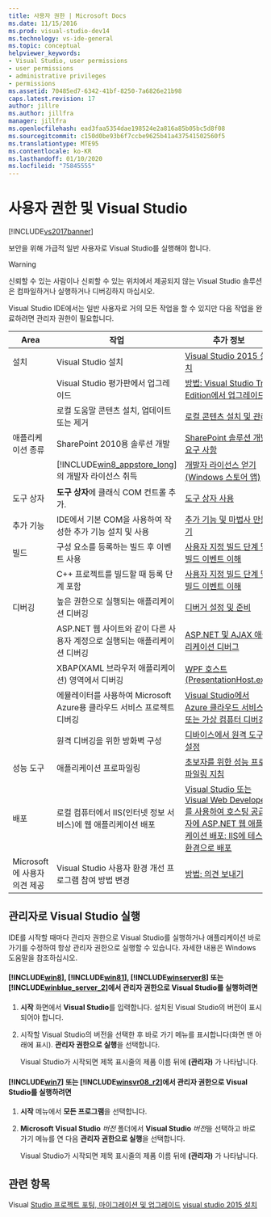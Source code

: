 ```yaml
---
title: 사용자 권한 | Microsoft Docs
ms.date: 11/15/2016
ms.prod: visual-studio-dev14
ms.technology: vs-ide-general
ms.topic: conceptual
helpviewer_keywords:
- Visual Studio, user permissions
- user permissions
- administrative privileges
- permissions
ms.assetid: 70485ed7-6342-41bf-8250-7a6826e21b98
caps.latest.revision: 17
author: jillre
ms.author: jillfra
manager: jillfra
ms.openlocfilehash: ead3faa5354dae198524e2a816a85b05bc5d8f08
ms.sourcegitcommit: c150d0be93b6f7ccbe9625b41a437541502560f5
ms.translationtype: MTE95
ms.contentlocale: ko-KR
ms.lasthandoff: 01/10/2020
ms.locfileid: "75845555"
---
```

# <a name="user-permissions-and-visual-studio"></a>사용자 권한 및 Visual Studio
[!INCLUDE[vs2017banner](../includes/vs2017banner.md)]

보안을 위해 가급적 일반 사용자로 Visual Studio를 실행해야 합니다.

> [!WARNING]
> 신뢰할 수 있는 사람이나 신뢰할 수 있는 위치에서 제공되지 않는 Visual Studio 솔루션은 컴파일하거나 실행하거나 디버깅하지 마십시오.

 Visual Studio IDE에서는 일반 사용자로 거의 모든 작업을 할 수 있지만 다음 작업을 완료하려면 관리자 권한이 필요합니다.

|Area|작업|추가 정보|
|----------|----------|--------------------------|
|설치|Visual Studio 설치|[Visual Studio 2015 설치](../install/install-visual-studio-2015.md)|
||Visual Studio 평가판에서 업그레이드|[방법: Visual Studio Trial Edition에서 업그레이드](../install/how-to-upgrade-from-a-trial-edition-of-visual-studio.md)|
||로컬 도움말 콘텐츠 설치, 업데이트 또는 제거|[로컬 콘텐츠 설치 및 관리](../ide/install-and-manage-local-content.md)|
|애플리케이션 종류|SharePoint 2010용 솔루션 개발|[SharePoint 솔루션 개발 요구 사항](https://msdn.microsoft.com/library/ae8ff69d-4540-4380-ab0b-845f7108e89c)|
||[!INCLUDE[win8_appstore_long](../includes/win8-appstore-long-md.md)]의 개발자 라이선스 취득|[개발자 라이선스 얻기(Windows 스토어 앱)](https://msdn.microsoft.com/library/windows/apps/hh974578.aspx)|
|도구 상자|**도구 상자**에 클래식 COM 컨트롤 추가.|[도구 상자 사용](../ide/using-the-toolbox.md)|
|추가 기능|IDE에서 기본 COM을 사용하여 작성한 추가 기능 설치 및 사용|[추가 기능 및 마법사 만들기](https://msdn.microsoft.com/library/c5a47c21-6668-4de3-898d-afa969317e73)|
|빌드|구성 요소를 등록하는 빌드 후 이벤트 사용|[사용자 지정 빌드 단계 및 빌드 이벤트 이해](https://msdn.microsoft.com/library/beb2f017-3e9f-4b2c-9b57-2572fd2628e4)|
||C++ 프로젝트를 빌드할 때 등록 단계 포함|[사용자 지정 빌드 단계 및 빌드 이벤트 이해](https://msdn.microsoft.com/library/beb2f017-3e9f-4b2c-9b57-2572fd2628e4)|
|디버깅|높은 권한으로 실행되는 애플리케이션 디버깅|[디버거 설정 및 준비](../debugger/debugger-settings-and-preparation.md)|
||ASP.NET 웹 사이트와 같이 다른 사용자 계정으로 실행되는 애플리케이션 디버깅|[ASP.NET 및 AJAX 애플리케이션 디버그](../debugger/debugging-aspnet-and-ajax-applications.md)|
||XBAP(XAML 브라우저 애플리케이션) 영역에서 디버깅|[WPF 호스트(PresentationHost.exe)](https://msdn.microsoft.com/library/3215bfa1-722c-4ac8-a7c5-bdd02d30afbd)|
||에뮬레이터를 사용하여 Microsoft Azure용 클라우드 서비스 프로젝트 디버깅|[Visual Studio에서 Azure 클라우드 서비스 또는 가상 컴퓨터 디버깅](https://docs.microsoft.com/visualstudio/azure/vs-azure-tools-debug-cloud-services-virtual-machines?view=vs-2019)|
||원격 디버깅을 위한 방화벽 구성|[디바이스에서 원격 도구 설정](https://msdn.microsoft.com/library/90f45630-0d26-4698-8c1f-63f85a12db9c)|
|성능 도구|애플리케이션 프로파일링|[초보자를 위한 성능 프로파일링 지침](../profiling/beginners-guide-to-performance-profiling.md)|
|배포|로컬 컴퓨터에서 IIS(인터넷 정보 서비스)에 웹 애플리케이션 배포|[Visual Studio 또는 Visual Web Developer를 사용하여 호스팅 공급자에 ASP.NET 웹 애플리케이션 배포: IIS에 테스트 환경으로 배포](https://www.asp.net/web-forms/tutorials/deployment/deployment-to-a-hosting-provider/Deployment-to-a-Hosting-Provider-Deploying-to-IIS-as-a-Test-Environment-5-of-12)|
|Microsoft에 사용자 의견 제공|Visual Studio 사용자 환경 개선 프로그램 참여 방법 변경|[방법: 의견 보내기](../misc/how-to-send-feedback-about-visual-studio.md)|

## <a name="running-visual-studio-as-an-administrator"></a>관리자로 Visual Studio 실행
 IDE를 시작할 때마다 관리자 권한으로 Visual Studio를 실행하거나 애플리케이션 바로 가기를 수정하여 항상 관리자 권한으로 실행할 수 있습니다. 자세한 내용은 Windows 도움말을 참조하십시오.

#### <a name="to-run-visual-studio-with-administrative-permissions-on-includewin8includeswin8-mdmd-includewin81includeswin81-mdmd-includewinserver8includeswinserver8-mdmd-or-includewinblue_server_2includeswinblue-server-2-mdmd"></a>[!INCLUDE[win8](../includes/win8-md.md)], [!INCLUDE[win81](../includes/win81-md.md)], [!INCLUDE[winserver8](../includes/winserver8-md.md)] 또는 [!INCLUDE[winblue_server_2](../includes/winblue-server-2-md.md)]에서 관리자 권한으로 Visual Studio를 실행하려면

1. **시작** 화면에서 **Visual Studio**를 입력합니다. 설치된 Visual Studio의 버전이 표시되어야 합니다.

2. 시작할 Visual Studio의 버전을 선택한 후 바로 가기 메뉴를 표시합니다(화면 맨 아래에 표시). **관리자 권한으로 실행**을 선택합니다.

     Visual Studio가 시작되면 제목 표시줄의 제품 이름 뒤에 **(관리자)** 가 나타납니다.

#### <a name="to-run-visual-studio-with-administrative-permissions-on-includewin7includeswin7-mdmd-or-includewinsvr08_r2includeswinsvr08-r2-mdmd"></a>[!INCLUDE[win7](../includes/win7-md.md)] 또는 [!INCLUDE[winsvr08_r2](../includes/winsvr08-r2-md.md)]에서 관리자 권한으로 Visual Studio를 실행하려면

1. **시작** 메뉴에서 **모든 프로그램**을 선택합니다.

2. **Microsoft Visual Studio** *버전* 폴더에서 **Visual Studio** *버전*을 선택하고 바로 가기 메뉴를 연 다음 **관리자 권한으로 실행**을 선택합니다.

     Visual Studio가 시작되면 제목 표시줄의 제품 이름 뒤에 **(관리자)** 가 나타납니다.

## <a name="see-also"></a>관련 항목
 Visual [Studio 프로젝트 포팅, 마이그레이션 및 업그레이드](../porting/porting-migrating-and-upgrading-visual-studio-projects.md) [visual studio 2015 설치](../install/install-visual-studio-2015.md)
